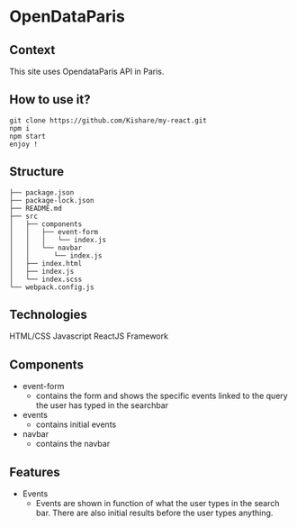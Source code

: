 # OpenDataParis

## Context

This site uses OpendataParis API in Paris.

## How to use it?
```
git clone https://github.com/Kishare/my-react.git
npm i
npm start
enjoy !
```

## Structure
```
├── package.json
├── package-lock.json
├── README.md
├── src
│   ├── components
│   │   ├── event-form
│   │   │   └── index.js
│   │   └── navbar
│   │      └── index.js
│   ├── index.html
│   ├── index.js
│   └── index.scss
└── webpack.config.js
```

## Technologies

HTML/CSS
Javascript
ReactJS Framework

## Components

* event-form
  - contains the form and shows the specific events linked to the query the user has typed in the searchbar
* events
  - contains initial events
* navbar
  - contains the navbar

## Features

* Events
  - Events are shown in function of what the user types in the search bar. There are also initial results before the user types anything.
